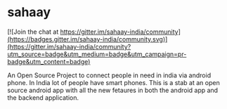 # sahaay

[![Join the chat at https://gitter.im/sahaay-india/community](https://badges.gitter.im/sahaay-india/community.svg)](https://gitter.im/sahaay-india/community?utm_source=badge&utm_medium=badge&utm_campaign=pr-badge&utm_content=badge)

An Open Source Project to connect people in need in india via android phone. In India lot of people have smart phones. This is a stab at an open source android app with all the new fetaures in both the android app and the backend application.
